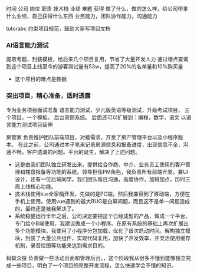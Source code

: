 时间 公司 岗位 职责 技术栈 业绩 难题 获得
做了什么，做的怎么样，给公司带来什么业绩，自己获得什么东西
业务能力，团队协作能力，沟通能力

tutorabc
约束项目规范，鼓励大家写项目文档

### AI语言能力测试
提取考题，封装模板，给后来几个项目复用，节省了大量开发人力
通过埋点查询到这个项目上线至今的游客测试量有53w，提高了20%的名单量和10%购买量
* 这个项目的难点是数据

### 突出项目，精心准备，适时透露
专为业务项目面试准备
语言能力测试，少儿版英语等级测试，升级考试项目，
三个项目，一个模板。
后台录题系统。
后面还可以扩展到：编程，数学，语文
以语言能力测试项目延伸

房管家
负责维护团队前端项目，对接需求，开发了房产管理平台以及小程序版本。
在此之前，公司通过本子笔来记录房源信息和报备进度，出现信息不全，沟通不畅，客户遗漏的问题。平台的诞生，解决了上述问题。

* 这是由我们团队独立研发出来，提供给合作商、中介、业务员工使用的客户管理和楼盘报备等功能的系统。领导担任PM角色，我负责所有前端开发，兼UI设计，还有一位后端同学。我们团队每日沟通，高度协作，加班加点，历时三周上线核心功能。
* 技术栈使用`Vue`全家桶开发。先做的是PC端，然后我兼容到了移动端，方便在手机上使用。使用vue遇到的最大BUG是白屏问题，而且这不是单一问题造成的，最终还是被我解决了。
* 系统稳健运行半年之后，公司决定要把这个已经成型的产品，做成一个平台，专门给小B端使用，我建议做成一个小程序。在原有系统的基础上再次扩展出多个功能模块。我使用了小程序分包加载，优化了首次启动时间。解构独立模块，封装了大量公共组件，实现代码复用，加快了开发效率，并灵活使用缓存机制，录音绘图等功能来达到需求目的。


蚂蚁众投
负责做一些活动页面和管理后台，，这个阶段我从很多不懂到能够独立完成一些项目，明白了一个项目的完整开发流程，怎么快速学会不懂的知识。
